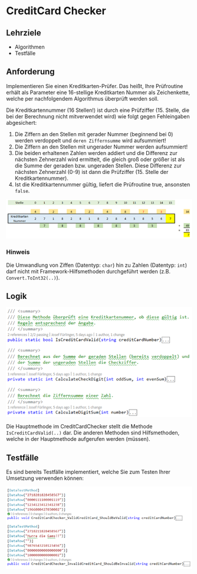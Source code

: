 # CreditCard Checker

## Lehrziele

* Algorithmen
* Testfälle

## Anforderung

Implementieren Sie einen Kreditkarten-Prüfer. Das heißt, Ihre Prüfroutine erhält als Parameter eine 16-stellige Kreditkarten Nummer als Zeichenkette, welche per nachfolgendem Algorithmus überprüft werden soll.

Die Kreditkartennummer (16 Stellen!) ist durch eine Prüfziffer (15. Stelle, die bei der Berechnung nicht mitverwendet wird) wie folgt gegen Fehleingaben abgesichert:

1. Die Ziffern an den Stellen mit gerader Nummer (beginnend bei 0) werden verdoppelt und `deren Ziffernsumme` wird aufsummiert!
2. Die Ziffern an den Stellen mit ungerader Nummer werden aufsummiert!
3. Die beiden erhaltenen Zahlen werden addiert und die Differenz zur nächsten Zehnerzahl wird ermittelt, die gleich groß oder größer ist als die Summe der geraden bzw. ungeraden Stellen. Diese Differenz zur nächsten Zehnerzahl (0-9) ist dann die Prüfziffer (15. Stelle der Kreditkartennummer).
4. Ist die Kreditkartennummer gültig, liefert die Prüfroutine true, ansonsten `false`.

![Schema](./images/00_algo.png)

### Hinweis

Die Umwandlung von Ziffen (Datentyp: `char`) hin zu Zahlen (Datentyp: `int`) darf nicht mit Framework-Hilfsmethoden durchgeführt werden (z.B. `Convert.ToInt32(..)`).

## Logik

![Schema](./images/01_source.png)

Die Hauptmethode im CreditCardChecker stellt die Methode `IsCreditCardValid(..)` dar. Die anderen
Methoden sind Hilfsmethoden, welche in der Hauptmethode aufgerufen werden (müssen).

## Testfälle

Es sind bereits Testfälle implementiert, welche Sie zum Testen Ihrer Umsetzung verwenden können:

![Schema](./images/02_tests.png)